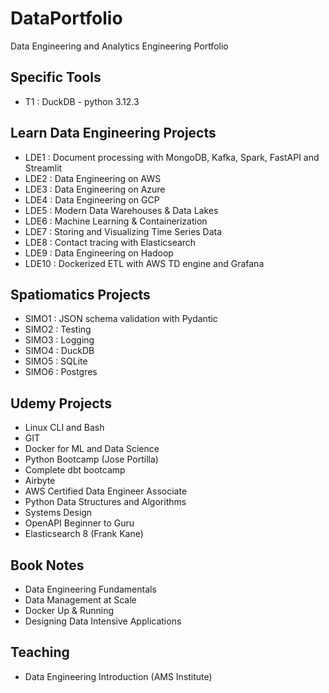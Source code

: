 # DataPortfolio
Data Engineering and Analytics Engineering Portfolio

## Specific Tools
- T1 : DuckDB - python 3.12.3

## Learn Data Engineering Projects
- LDE1 : Document processing with MongoDB, Kafka, Spark, FastAPI and Streamlit
- LDE2 : Data Engineering on AWS
- LDE3 : Data Engineering on Azure
- LDE4 : Data Engineering on GCP
- LDE5 : Modern Data Warehouses & Data Lakes
- LDE6 : Machine Learning & Containerization
- LDE7 : Storing and Visualizing Time Series Data
- LDE8 : Contact tracing with Elasticsearch
- LDE9 : Data Engineering on Hadoop
- LDE10 : Dockerized ETL with AWS TD engine and Grafana

## Spatiomatics Projects
- SIMO1 : JSON schema validation with Pydantic
- SIMO2 : Testing
- SIMO3 : Logging
- SIMO4 : DuckDB
- SIMO5 : SQLite
- SIMO6 : Postgres

## Udemy Projects
- Linux CLI and Bash
- GIT
- Docker for ML and Data Science
- Python Bootcamp (Jose Portilla)
- Complete dbt bootcamp
- Airbyte
- AWS Certified Data Engineer Associate
- Python Data Structures and Algorithms
- Systems Design 
- OpenAPI Beginner to Guru
- Elasticsearch 8 (Frank Kane)

## Book Notes
- Data Engineering Fundamentals
- Data Management at Scale
- Docker Up & Running
- Designing Data Intensive Applications

## Teaching
- Data Engineering Introduction (AMS Institute)